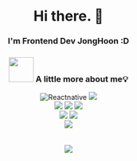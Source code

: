 <div align=center>

# Hi there. 👋

### I'm Frontend Dev JongHoon :D

### <img src="https://media.giphy.com/media/VgCDAzcKvsR6OM0uWg/giphy.gif" width="50"> A little more about me💡
![Reactnative](https://img.shields.io/badge/Reactnative-61DAFB.svg?&style=for-the-badge&logo=React&logoColor=FFFFFF)
    <img src="https://img.shields.io/badge/react-3776AB?style=for-the-badge&logo=react&logoColor=white"> 
<br/>
   <img src="https://img.shields.io/badge/html5-E34F26?style=for-the-badge&logo=html5&logoColor=white"> 
  <img src="https://img.shields.io/badge/css-1572B6?style=for-the-badge&logo=css3&logoColor=white"> 
  <img src="https://img.shields.io/badge/javascript-F7DF1E?style=for-the-badge&logo=javascript&logoColor=black"> 
  <br/>
  <img src="https://shields.io/badge/supabase-black?logo=supabase&style=for-the-badge">
  <img src="https://shields.io/badge/firebase?logo=supabase&style=for-the-badge">
  <br/>
    <img src="https://img.shields.io/badge/github-181717?style=for-the-badge&logo=github&logoColor=white">
    <br/>
        <br/>
            <br/>
<a href="https://hits.seeyoufarm.com"><img src="https://hits.seeyoufarm.com/api/count/incr/badge.svg?url=https%3A%2F%2Fgithub.com%2FJongHoonC%2Fhit-counter&count_bg=%237E9AEB&title_bg=%23A4A4A4&icon=&icon_color=%23292525&title=hits&edge_flat=false"/></a>
</div>

